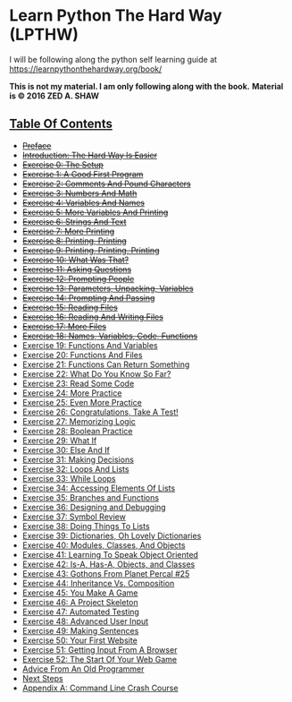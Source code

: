 # Learn Python The Hard Way (LPTHW)

I will be following along the python self learning guide at https://learnpythonthehardway.org/book/

**This is not my material.  I am only following along with the book.**
**Material is © 2016 ZED A. SHAW**

## [Table Of Contents](https://learnpythonthehardway.org/book/ "Table Of Contents")

* ~~[Preface](https://learnpythonthehardway.org/book/preface.html "Preface")~~
* ~~[Introduction: The Hard Way Is Easier](https://learnpythonthehardway.org/book/intro.html "Introduction")~~
* ~~[Exercise 0: The Setup](https://learnpythonthehardway.org/book/ex0.html "Exercise 0")~~
* ~~[Exercise 1: A Good First Program](https://learnpythonthehardway.org/book/ex1.html "Exercise 1")~~
* ~~[Exercise 2: Comments And Pound Characters](https://learnpythonthehardway.org/book/ex2.html "Exercise 2")~~
* ~~[Exercise 3: Numbers And Math](https://learnpythonthehardway.org/book/ex3.html "Exercise 3")~~
* ~~[Exercise 4: Variables And Names](https://learnpythonthehardway.org/book/ex4.html "Exercise 4")~~
* ~~[Exercise 5: More Variables And Printing](https://learnpythonthehardway.org/book/ex5.html "Exercise 5")~~
* ~~[Exercise 6: Strings And Text](https://learnpythonthehardway.org/book/ex6.html "Exercise 6")~~
* ~~[Exercise 7: More Printing](https://learnpythonthehardway.org/book/ex7.html "Exercise 7")~~
* ~~[Exercise 8: Printing, Printing](https://learnpythonthehardway.org/book/ex8.html "Exercise 8")~~
* ~~[Exercise 9: Printing, Printing, Printing](https://learnpythonthehardway.org/book/ex9.html "Exercise 9")~~
* ~~[Exercise 10: What Was That?](https://learnpythonthehardway.org/book/ex10.html "Exercise 10")~~
* ~~[Exercise 11: Asking Questions](https://learnpythonthehardway.org/book/ex11.html "Exercise 11")~~
* ~~[Exercise 12: Prompting People](https://learnpythonthehardway.org/book/ex12.html "Exercise 12")~~
* ~~[Exercise 13: Parameters, Unpacking, Variables](https://learnpythonthehardway.org/book/ex13.html "Exercise 13")~~
* ~~[Exercise 14: Prompting And Passing](https://learnpythonthehardway.org/book/ex14.html "Exercise 14")~~
* ~~[Exercise 15: Reading Files](https://learnpythonthehardway.org/book/ex15.html "Exercise 15")~~
* ~~[Exercise 16: Reading And Writing Files](https://learnpythonthehardway.org/book/ex16.html "Exercise 16")~~
* ~~[Exercise 17: More Files](https://learnpythonthehardway.org/book/ex17.html "Exercise 17")~~
* ~~[Exercise 18: Names, Variables, Code, Functions](https://learnpythonthehardway.org/book/ex18.html "Exercise 18")~~
* [Exercise 19: Functions And Variables](https://learnpythonthehardway.org/book/ex19.html "Exercise 19")
* [Exercise 20: Functions And Files](https://learnpythonthehardway.org/book/ex20.html "Exercise 20")
* [Exercise 21: Functions Can Return Something](https://learnpythonthehardway.org/book/ex21.html "Exercise 21")
* [Exercise 22: What Do You Know So Far?](https://learnpythonthehardway.org/book/ex22.html "Exercise 22")
* [Exercise 23: Read Some Code](https://learnpythonthehardway.org/book/ex23.html "Exercise 23")
* [Exercise 24: More Practice](https://learnpythonthehardway.org/book/ex24.html "Exercise 24")
* [Exercise 25: Even More Practice](https://learnpythonthehardway.org/book/ex25.html "Exercise 25")
* [Exercise 26: Congratulations, Take A Test!](https://learnpythonthehardway.org/book/ex26.html "Exercise 26")
* [Exercise 27: Memorizing Logic](https://learnpythonthehardway.org/book/ex27.html "Exercise 27")
* [Exercise 28: Boolean Practice](https://learnpythonthehardway.org/book/ex28.html "Exercise 28")
* [Exercise 29: What If](https://learnpythonthehardway.org/book/ex29.html "Exercise 29")
* [Exercise 30: Else And If](https://learnpythonthehardway.org/book/ex30.html "Exercise 30")
* [Exercise 31: Making Decisions](https://learnpythonthehardway.org/book/ex31.html "Exercise 31")
* [Exercise 32: Loops And Lists](https://learnpythonthehardway.org/book/ex32.html "Exercise 32")
* [Exercise 33: While Loops](https://learnpythonthehardway.org/book/ex33.html "Exercise 33")
* [Exercise 34: Accessing Elements Of Lists](https://learnpythonthehardway.org/book/ex34.html "Exercise 34")
* [Exercise 35: Branches and Functions](https://learnpythonthehardway.org/book/ex35.html "Exercise 35")
* [Exercise 36: Designing and Debugging](https://learnpythonthehardway.org/book/ex36.html "Exercise 36")
* [Exercise 37: Symbol Review](https://learnpythonthehardway.org/book/ex37.html "Exercise 37")
* [Exercise 38: Doing Things To Lists](https://learnpythonthehardway.org/book/ex38.html "Exercise 38")
* [Exercise 39: Dictionaries, Oh Lovely Dictionaries](https://learnpythonthehardway.org/book/ex39.html "Exercise 39")
* [Exercise 40: Modules, Classes, And Objects](https://learnpythonthehardway.org/book/ex40.html "Exercise 40")
* [Exercise 41: Learning To Speak Object Oriented](https://learnpythonthehardway.org/book/ex41.html "Exercise 41")
* [Exercise 42: Is-A, Has-A, Objects, and Classes](https://learnpythonthehardway.org/book/ex42.html "Exercise 42")
* [Exercise 43: Gothons From Planet Percal #25](https://learnpythonthehardway.org/book/ex43.html "Exercise 43")
* [Exercise 44: Inheritance Vs. Composition](https://learnpythonthehardway.org/book/ex44.html "Exercise 44")
* [Exercise 45: You Make A Game](https://learnpythonthehardway.org/book/ex45.html "Exercise 45")
* [Exercise 46: A Project Skeleton](https://learnpythonthehardway.org/book/ex46.html "Exercise 46")
* [Exercise 47: Automated Testing](https://learnpythonthehardway.org/book/ex47.html "Exercise 47")
* [Exercise 48: Advanced User Input](https://learnpythonthehardway.org/book/ex48.html "Exercise 48")
* [Exercise 49: Making Sentences](https://learnpythonthehardway.org/book/ex49.html "Exercise 49")
* [Exercise 50: Your First Website](https://learnpythonthehardway.org/book/ex50.html "Exercise 50")
* [Exercise 51: Getting Input From A Browser](https://learnpythonthehardway.org/book/ex51.html "Exercise 51")
* [Exercise 52: The Start Of Your Web Game](https://learnpythonthehardway.org/book/ex52.html "Exercise 52")
* [Advice From An Old Programmer](https://learnpythonthehardway.org/book/advice.html "Advice From An Old Programmer")
* [Next Steps](https://learnpythonthehardway.org/book/next.html "Next Steps")
* [Appendix A: Command Line Crash Course](https://learnpythonthehardway.org/book/appendixa.html "Appendix A: Command Line Crash Course")
